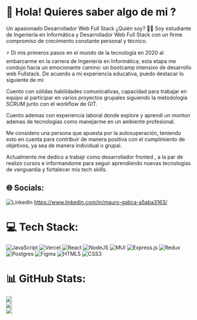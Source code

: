 # 💫 Hola! Quieres saber algo de mi ?  
Un apasionado Desarrollador Web Full Stack
¿Quién soy?
👨‍💻 Soy estudiante de Ingeniería en Informática y Desarrollador Web Full Stack con un firme compromiso de crecimiento constante personal y técnico.


⚡ Di mis primeros pasos en el mundo de la tecnología en 2020 al embarcarme en la carrera de Ingeniería en Informática; esta etapa me condujo hacia un emocionante camino: un bootcamp intensivo de desarrollo web Fullstack. De acuerdo a mi experiencia educativa, puedo destacar lo siguiente de mi:

Cuento con sólidas habilidades comunicativas, capacidad para trabajar en equipo al participar en varios proyectos grupales siguiendo la metodología SCRUM junto con el workflow de GIT.

Cuento ademas con experiencia laboral donde explore y aprendi un monton ademas de tecnologias como manejarme en un ambiente profesional.

Me considero una persona que apuesta por la autosuperación, teniendo esto en cuenta para contribuir de manera positiva con el cumplimiento de objetivos, ya sea de manera individual o grupal.


Actualmente  me dedico a trabajr como desarrollador fronted , a la par de realizo cursos e informandome para seguir aprendiendo nuevas tecnologias de vanguardia y fortalecer mis tech skills.

## 🌐 Socials:
![LinkedIn](https://img.shields.io/badge/LinkedIn-%230077B5.svg?logo=linkedin&logoColor=white)
https://www.linkedin.com/in/mauro-gatica-a5aba3163/

# 💻 Tech Stack:
![JavaScript](https://img.shields.io/badge/javascript-%23323330.svg?style=for-the-badge&logo=javascript&logoColor=%23F7DF1E) ![Vercel](https://img.shields.io/badge/vercel-%23000000.svg?style=for-the-badge&logo=vercel&logoColor=white) ![React](https://img.shields.io/badge/react-%2320232a.svg?style=for-the-badge&logo=react&logoColor=%2361DAFB) ![NodeJS](https://img.shields.io/badge/node.js-6DA55F?style=for-the-badge&logo=node.js&logoColor=white) ![MUI](https://img.shields.io/badge/MUI-%230081CB.svg?style=for-the-badge&logo=material-ui&logoColor=white) ![Express.js](https://img.shields.io/badge/express.js-%23404d59.svg?style=for-the-badge&logo=express&logoColor=%2361DAFB) ![Redux](https://img.shields.io/badge/redux-%23593d88.svg?style=for-the-badge&logo=redux&logoColor=white) ![Postgres](https://img.shields.io/badge/postgres-%23316192.svg?style=for-the-badge&logo=postgresql&logoColor=white) 	![Figma](https://img.shields.io/badge/figma-%23F24E1E.svg?style=for-the-badge&logo=figma&logoColor=white) ![HTML5](https://img.shields.io/badge/html5-%23E34F26.svg?style=for-the-badge&logo=html5&logoColor=white) ![CSS3](https://img.shields.io/badge/css3-%231572B6.svg?style=for-the-badge&logo=css3&logoColor=white)
# 📊 GitHub Stats:
![](https://github-readme-stats.vercel.app/api?username=Maurog5&theme=vue-dark&hide_border=false&include_all_commits=false&count_private=false)<br/>
![](https://github-readme-streak-stats.herokuapp.com/?user=Maurog5&theme=vue-dark&hide_border=false)<br/>
![](https://github-readme-stats.vercel.app/api/top-langs/?username=Maurog5&theme=vue-dark&hide_border=false&include_all_commits=false&count_private=false&layout=compact)

<!-- Proudly created with GPRM ( https://gprm.itsvg.in ) -->
